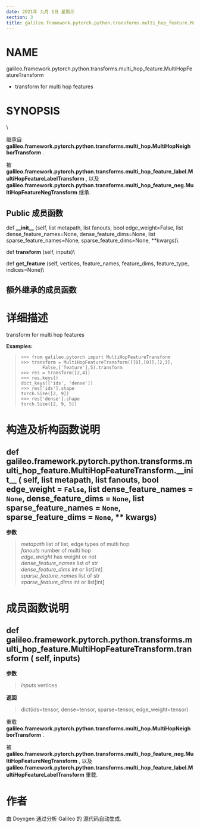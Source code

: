 ```yaml
---
date: 2021年 九月 1日 星期三
section: 3
title: galileo.framework.pytorch.python.transforms.multi_hop_feature.MultiHopFeatureTransform
---
```


# NAME

galileo.framework.pytorch.python.transforms.multi_hop_feature.MultiHopFeatureTransform
- transform for multi hop features

# SYNOPSIS

\

继承自
**galileo.framework.pytorch.python.transforms.multi_hop.MultiHopNeighborTransform**
.

被
**galileo.framework.pytorch.python.transforms.multi_hop_feature_label.MultiHopFeatureLabelTransform**
, 以及
**galileo.framework.pytorch.python.transforms.multi_hop_feature_neg.MultiHopFeatureNegTransform**
继承.

## Public 成员函数

def **\_\_init\_\_** (self, list metapath, list fanouts, bool
edge_weight=False, list dense_feature_names=None,
dense_feature_dims=None, list sparse_feature_names=None,
sparse_feature_dims=None, \*\*kwargs)\

def **transform** (self, inputs)\

def **get_feature** (self, vertices, feature_names, feature_dims,
feature_type, indices=None)\

## 额外继承的成员函数

# 详细描述

transform for multi hop features

**Examples:**

>     >>> from galileo.pytorch import MultiHopFeatureTransform
>     >>> transform = MultiHopFeatureTransform([[0],[0]],[2,3],
>             False,['feature'],5).transform
>     >>> res = transform([2,4])
>     >>> res.keys()
>     dict_keys(['ids', 'dense'])
>     >>> res['ids'].shape
>     torch.Size([2, 9])
>     >>> res['dense'].shape
>     torch.Size([2, 9, 5])

# 构造及析构函数说明

## def galileo.framework.pytorch.python.transforms.multi_hop_feature.MultiHopFeatureTransform.\_\_init\_\_ ( self, list metapath, list fanouts, bool edge_weight = `False`, list dense_feature_names = `None`, dense_feature_dims = `None`, list sparse_feature_names = `None`, sparse_feature_dims = `None`, \*\* kwargs)

**参数**

> *metapath* list of list, edge types of multi hop\
> *fanouts* number of multi hop\
> *edge_weight* has weight or not\
> *dense_feature_names* list of str\
> *dense_feature_dims* int or list\[int\]\
> *sparse_feature_names* list of str\
> *sparse_feature_dims* int or list\[int\]

# 成员函数说明

## def galileo.framework.pytorch.python.transforms.multi_hop_feature.MultiHopFeatureTransform.transform ( self, inputs)

**参数**

> *inputs* vertices

**返回**

> dict(ids=tensor, dense=tensor, sparse=tensor, edge_weight=tensor)

重载
**galileo.framework.pytorch.python.transforms.multi_hop.MultiHopNeighborTransform**
.

被
**galileo.framework.pytorch.python.transforms.multi_hop_feature_neg.MultiHopFeatureNegTransform**
, 以及
**galileo.framework.pytorch.python.transforms.multi_hop_feature_label.MultiHopFeatureLabelTransform**
重载.

# 作者

由 Doyxgen 通过分析 Galileo 的 源代码自动生成.
